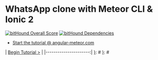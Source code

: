 [{]: <region> (header)
# WhatsApp clone with Meteor CLI & Ionic 2
[}]: #
[{]: <region> (body)
[![bitHound Overall Score](https://www.bithound.io/github/Urigo/Ionic2-MeteorCLI-WhatsApp/badges/score.svg)](https://www.bithound.io/github/Urigo/Ionic2-MeteorCLI-WhatsApp) [![bitHound Dependencies](https://www.bithound.io/github/Urigo/Ionic2-MeteorCLI-WhatsApp/badges/dependencies.svg)](https://www.bithound.io/github/Urigo/Ionic2-MeteorCLI-WhatsApp/master/dependencies/npm)

- [Start the tutorial @ angular-meteor.com](https://www.angular-meteor.com/tutorials/whatsapp2/meteor/setup)


[}]: #
[{]: <region> (footer)
[{]: <helper> (nav_step)
| [Begin Tutorial >](manuals/views/step1.md) |
|----------------------:|
[}]: #
[}]: #